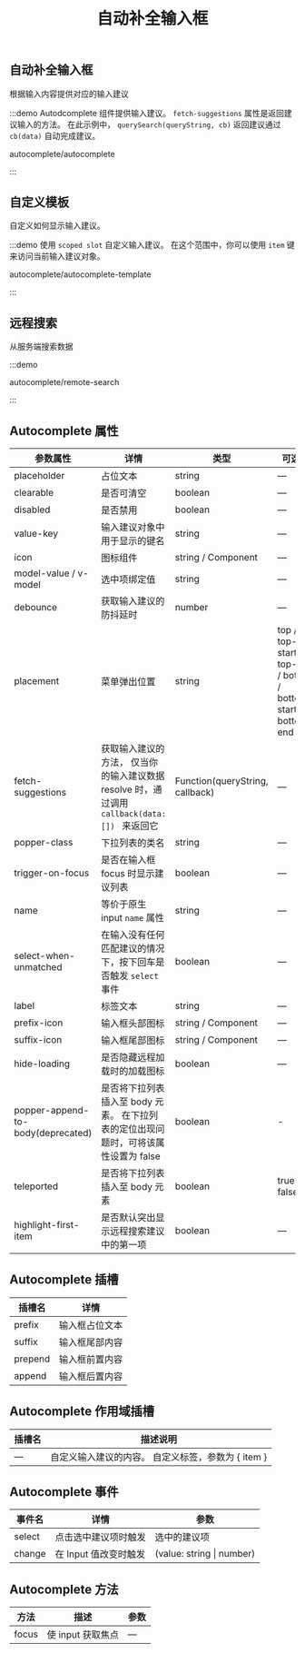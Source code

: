 ﻿---
title: 自动补全输入框
lang: zh-CN
---

## 自动补全输入框

根据输入内容提供对应的输入建议

:::demo Autodcomplete 组件提供输入建议。 `fetch-suggestions` 属性是返回建议输入的方法。 在此示例中， `querySearch(queryString, cb)` 返回建议通过 `cb(data)` 自动完成建议。

autocomplete/autocomplete

:::

## 自定义模板

自定义如何显示输入建议。

:::demo 使用 `scoped slot` 自定义输入建议。 在这个范围中，你可以使用 `item` 键来访问当前输入建议对象。

autocomplete/autocomplete-template

:::

## 远程搜索

从服务端搜索数据

:::demo

autocomplete/remote-search

:::

## Autocomplete 属性

| 参数属性                          | 详情                                                                                         | 类型                            | 可选值                                                         | 默认值       |
| --------------------------------- | -------------------------------------------------------------------------------------------- | ------------------------------- | -------------------------------------------------------------- | ------------ |
| placeholder                       | 占位文本                                                                                     | string                          | —                                                              | —            |
| clearable                         | 是否可清空                                                                                   | boolean                         | —                                                              | false        |
| disabled                          | 是否禁用                                                                                     | boolean                         | —                                                              | false        |
| value-key                         | 输入建议对象中用于显示的键名                                                                 | string                          | —                                                              | value        |
| icon                              | 图标组件                                                                                     | string / Component              | —                                                              | —            |
| model-value / v-model             | 选中项绑定值                                                                                 | string                          | —                                                              | —            |
| debounce                          | 获取输入建议的防抖延时                                                                       | number                          | —                                                              | 300          |
| placement                         | 菜单弹出位置                                                                                 | string                          | top / top-start / top-end / bottom / bottom-start / bottom-end | bottom-start |
| fetch-suggestions                 | 获取输入建议的方法， 仅当你的输入建议数据 resolve 时，通过调用 `callback(data:[]) ` 来返回它 | Function(queryString, callback) | —                                                              | —            |
| popper-class                      | 下拉列表的类名                                                                               | string                          | —                                                              | —            |
| trigger-on-focus                  | 是否在输入框 focus 时显示建议列表                                                            | boolean                         | —                                                              | true         |
| name                              | 等价于原生 input `name` 属性                                                                 | string                          | —                                                              | —            |
| select-when-unmatched             | 在输入没有任何匹配建议的情况下，按下回车是否触发 `select` 事件                               | boolean                         | —                                                              | false        |
| label                             | 标签文本                                                                                     | string                          | —                                                              | —            |
| prefix-icon                       | 输入框头部图标                                                                               | string / Component              | —                                                              | —            |
| suffix-icon                       | 输入框尾部图标                                                                               | string / Component              | —                                                              | —            |
| hide-loading                      | 是否隐藏远程加载时的加载图标                                                                 | boolean                         | —                                                              | false        |
| popper-append-to-body(deprecated) | 是否将下拉列表插入至 body 元素。 在下拉列表的定位出现问题时，可将该属性设置为 false          | boolean                         | -                                                              | false        |
| teleported                        | 是否将下拉列表插入至 body 元素                                                               | boolean                         | true / false                                                   | true         |
| highlight-first-item              | 是否默认突出显示远程搜索建议中的第一项                                                       | boolean                         | —                                                              | false        |

## Autocomplete 插槽

| 插槽名  | 详情           |
| ------- | -------------- |
| prefix  | 输入框占位文本 |
| suffix  | 输入框尾部内容 |
| prepend | 输入框前置内容 |
| append  | 输入框后置内容 |

## Autocomplete 作用域插槽

| 插槽名 | 描述说明                                           |
| ------ | -------------------------------------------------- |
| —      | 自定义输入建议的内容。 自定义标签，参数为 { item } |

## Autocomplete 事件

| 事件名 | 详情                  | 参数                      |
| ------ | --------------------- | ------------------------- |
| select | 点击选中建议项时触发  | 选中的建议项              |
| change | 在 Input 值改变时触发 | (value: string \| number) |

## Autocomplete 方法

| 方法  | 描述              | 参数 |
| ----- | ----------------- | ---- |
| focus | 使 input 获取焦点 | —    |
